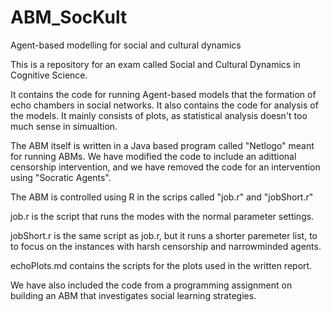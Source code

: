 # ABM_SocKult
Agent-based modelling for social and cultural dynamics

This is a repository for an exam called Social and Cultural Dynamics in Cognitive Science.

It contains the code for running Agent-based models that the formation of echo chambers in social networks.
It also contains the code for analysis of the models. It mainly consists of plots, as statistical analysis doesn't 
too much sense in simualtion. 

The ABM itself is written in a Java based program called "Netlogo" meant for running ABMs. We have modified the code to
include an adittional censorship intervention, and we have removed the code for an intervention using "Socratic Agents".

The ABM is controlled using R in the scrips called "job.r" and "jobShort.r"

job.r is the script that runs the modes with the normal parameter settings. 

jobShort.r is the same script as job.r, but it runs a shorter paremeter list, to to focus on the instances with harsh censorship and narrowminded agents.

echoPlots.md contains the scripts for the plots used in the written report.

We have also included the code from a programming assignment on building an ABM that investigates social learning strategies. 


